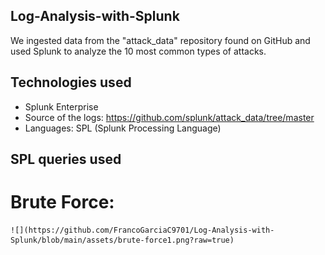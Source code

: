 ## Log-Analysis-with-Splunk
We ingested data from the "attack_data" repository found on GitHub and used Splunk to analyze the 10 most common types of attacks.

## Technologies used
- Splunk Enterprise
- Source of the logs: https://github.com/splunk/attack_data/tree/master
- Languages: SPL (Splunk Processing Language)

## SPL queries used
  
  # Brute Force:
    ![](https://github.com/FrancoGarciaC9701/Log-Analysis-with-Splunk/blob/main/assets/brute-force1.png?raw=true)

    
